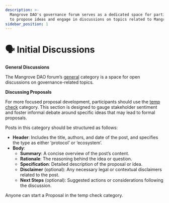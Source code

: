 ```yaml
---
description: >-
  Mangrove DAO's governance forum serves as a dedicated space for participants
  to propose ideas and engage in discussions on topics related to Mangrove.
sidebar_position: 1
---
```


# 🗣 Initial Discussions

**General Discussions**

The Mangrove DAO forum’s [general](https://forum.mangrove.exchange/c/governance/general/8) category is a space for open discussions on governance-related topics.

**Discussing Proposals**

For more focused proposal development, participants should use the [temp check](https://forum.mangrove.exchange/c/governance/temp-check/9) category. This section is designed to gauge stakeholder sentiment and foster informal debate around specific ideas that may lead to formal proposals.

Posts in this category should be structured as follows:

* **Header**: Includes the title, authors, and date of the post, and specifies the type as either ‘protocol’ or ‘ecosystem’.
* **Body**:
  * **Summary**: A concise overview of the post’s content.
  * **Rationale**: The reasoning behind the idea or question.
  * **Specification**: Detailed description of the proposal or idea.
  * **Disclaimer** (optional): Any necessary legal or contextual disclaimers related to the post.
  * **Next Steps** (optional): Suggested actions or considerations following the discussion.

Anyone can start a Proposal in the temp check category.
